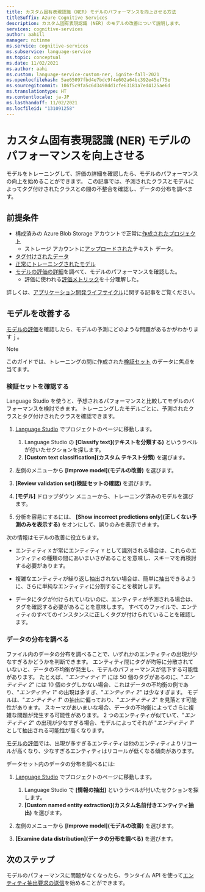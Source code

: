 ```yaml
---
title: カスタム固有表現認識 (NER) モデルのパフォーマンスを向上させる方法
titleSuffix: Azure Cognitive Services
description: カスタム固有表現認識 (NER) のモデルの改善について説明します。
services: cognitive-services
author: aahill
manager: nitinme
ms.service: cognitive-services
ms.subservice: language-service
ms.topic: conceptual
ms.date: 11/02/2021
ms.author: aahi
ms.custom: language-service-custom-ner, ignite-fall-2021
ms.openlocfilehash: 5ae65097fbd4e7bdc9f4e602a64bc392e45ef75e
ms.sourcegitcommit: 106f5c9fa5c6d3498dd1cfe63181a7ed4125ae6d
ms.translationtype: HT
ms.contentlocale: ja-JP
ms.lasthandoff: 11/02/2021
ms.locfileid: "131091258"
---
```

# <a name="improve-the-performance-of-custom-named-entity-recognition-ner-models"></a>カスタム固有表現認識 (NER) モデルのパフォーマンスを向上させる 

モデルをトレーニングして、評価の詳細を確認したら、モデルのパフォーマンスの向上を始めることができます。 この記事では、予測されたクラスとモデルによってタグ付けされたクラスとの間の不整合を確認し、データの分布を調べます。

## <a name="prerequisites"></a>前提条件

* 構成済みの Azure Blob Storage アカウントで正常に[作成されたプロジェクト](create-project.md)
    * ストレージ アカウントに[アップロードされた](create-project.md#prepare-training-data)テキスト データ。
* [タグ付けされたデータ](tag-data.md)
* [正常にトレーニングされたモデル](train-model.md)
* [モデルの評価の詳細](view-model-evaluation.md)を調べて、モデルのパフォーマンスを確認した。
    * 評価に使われる[評価メトリック](../concepts/evaluation-metrics.md)を十分理解した。

詳しくは、[アプリケーション開発ライフサイクル](../overview.md#application-development-lifecycle)に関する記事をご覧ください。


## <a name="improve-model"></a>モデルを改善する

[モデルの評価](view-model-evaluation.md)を確認したら、モデルの予測にどのような問題があるかがわかりますｊ。 

> [!NOTE]
> このガイドでは、トレーニングの間に作成された[検証セット](train-model.md#data-split) のデータに焦点を当てます。

### <a name="review-validation-set"></a>検証セットを確認する

Language Studio を使うと、予想されるパフォーマンスと比較してモデルのパフォーマンスを検討できます。 トレーニングしたモデルごとに、予測されたクラスとタグ付けされたクラスを確認できます。

1. [Language Studio](https://aka.ms/languageStudio) でプロジェクトのページに移動します。
    1. Language Studio の **[Classify text]\(テキストを分類する\)** というラベルが付いたセクションを探します。
    2. **[Custom text classification]\(カスタム テキスト分類\)** を選びます。 

2. 左側のメニューから **[Improve model]\(モデルの改善\)** を選びます。

3. **[Review validation set]\(検証セットの確認\)** を選びます。

4. **[モデル]** ドロップダウン メニューから、トレーニング済みのモデルを選びます。

5. 分析を容易にするには、 **[Show incorrect predictions only]\(正しくない予測のみを表示する\)** をオンにして、誤りのみを表示できます。

次の情報はモデルの改善に役立ちます。 

* エンティティ `X` が常にエンティティ `Y` として識別される場合は、これらのエンティティの種類の間にあいまいさがあることを意味し、スキーマを再検討する必要があります。

* 複雑なエンティティが繰り返し抽出されない場合は、簡単に抽出できるように、さらに単純なエンティティに分割することを検討します。

* データにタグが付けられていないのに、エンティティが予測される場合は、タグを確認する必要があることを意味します。 すべてのファイルで、エンティティのすべてのインスタンスに正しくタグが付けられていることを確認します。

### <a name="examine-data-distribution"></a>データの分布を調べる

ファイル内のデータの分布を調べることで、いずれかのエンティティの出現が少なすぎるかどうかを判断できます。 エンティティ間にタグが均等に分散されていないと、データの不均衡が発生し、モデルのパフォーマンスが低下する可能性があります。 たとえば、"*エンティティ 1*" には 50 個のタグがあるのに、"*エンティティ 2*" には 10 個のタグしかない場合、これはデータの不均衡の例であり、"*エンティティ 1*" の出現は多すぎ、"*エンティティ 2*" は少なすぎます。 モデルは、"*エンティティ 1*" の抽出に偏っており、"*エンティティ 2*" を見落とす可能性があります。 スキーマがあいまいな場合、データの不均衡によってさらに複雑な問題が発生する可能性があります。 2 つのエンティティが似ていて、"*エンティティ 2*" の出現が少なすぎる場合、モデルによってそれが "*エンティティ 1*" として抽出される可能性が高くなります。

[モデルの評価](view-model-evaluation.md)では、出現が多すぎるエンティティは他のエンティティよりリコールが高くなり、少なすぎるエンティティはリコールが低くなる傾向があります。

データセット内のデータの分布を調べるには:

1. [Language Studio](https://aka.ms/languageStudio) でプロジェクトのページに移動します。
    1. Language Studio で **[情報の抽出]** というラベルが付いたセクションを探します。
    2. **[Custom named entity extraction]\(カスタム名前付きエンティティ抽出\)** を選びます。 
2. 左側のメニューから **[Improve model]\(モデルの改善\)** を選びます。

3. **[Examine data distribution]\(データの分布を調べる\)** を選びます。

## <a name="next-steps"></a>次のステップ

モデルのパフォーマンスに問題がなくなったら、ランタイム API を使って[エンティティ抽出要求の送信](call-api.md)を始めることができます。
